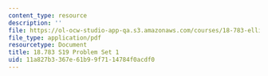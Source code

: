 ```yaml
---
content_type: resource
description: ''
file: https://ol-ocw-studio-app-qa.s3.amazonaws.com/courses/18-783-elliptic-curves-spring-2019/11a827b3367e61b99f7114784f0acdf0_MIT18_783S19_pset1.pdf
file_type: application/pdf
resourcetype: Document
title: 18.783 S19 Problem Set 1
uid: 11a827b3-367e-61b9-9f71-14784f0acdf0
---
```

